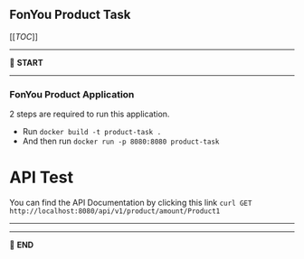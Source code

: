 ## FonYou Product Task

[[_TOC_]]

---

:scroll: **START**


---


### FonYou Product Application
2 steps are required to run this application.


- Run 
 ```docker build -t product-task .```
- And then run 
  ```docker run -p 8080:8080 product-task```


# API Test

You can find the API Documentation by clicking this link 
```curl GET http://localhost:8080/api/v1/product/amount/Product1```

---




---

:scroll: **END**
